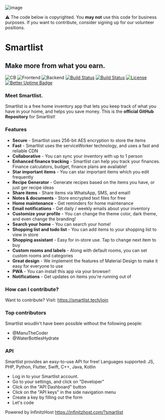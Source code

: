 ![image](https://user-images.githubusercontent.com/77016441/167351533-71eca8e2-e532-466a-b933-18c96757fb43.png)

⚠️ The code below is copyrighted. You **may not** use this code for business purposes. If you want to contribute, consider signing up for our volunteer positions.

<!-- ⚠️ This Smartlist dashboard is currently under beta. If you run into any bugs, create an issue! -->

# Smartlist

## Make more from what you earn.

![CB](https://img.shields.io/badge/Contributors-20-yellow?style=flat)
![Frontend](https://img.shields.io/static/v1?label=Frontend&message=HTML,%20CSS,%20JS&color=%3CCOLOR%3E&style=flat)
![Backend](https://img.shields.io/static/v1?label=Backend&message=PHP,%20SQL&color=red&style=flat)
[![Build Status](https://img.shields.io/github/forks/Smartlist-app/Smartlist.svg?style=flat)](https://github.com/ManuTheCoder/Smartlist-desktop)
[![Build Status](https://img.shields.io/github/stars/Smartlist-app/Smartlist.svg?style=flat)](https://github.com/ManuTheCoder/Smartlist-desktop)
[![License](https://img.shields.io/github/license/Smartlist-app/Smartlist.svg?style=flat)](https://github.com/ManuTheCoder/Smartlist-desktop)
[![Better Uptime Badge](https://betteruptime.com/status-badges/v1/monitor/77o4.svg)](https://betteruptime.com/?utm_source=status_badge)

### Meet Smartlist.

Smartlist is a free home inventory app that lets you keep track of what you have in your home, and helps you save money.
This is the **official GitHub Repository** for Smartlist!

### Features

- **Secure** - Smartlist uses 256-bit AES encryption to store the items
- **Fast** - Smartlist uses the serviceWorker technology, and uses a fast and reliable CDN
- **Collaborative** - You can sync your inventory with up to 1 person
- **Enhanced finance tracking** - Smartlist can help you track your finances. Finance calculators, budget, finance plans are available!
- **Star important items** - You can star important items which you edit frequently
- **Recipe Generator** - Generate recipes based on the items you have, or just ger recipe ideas
- **Share items** - Share items via WhatsApp, SMS, and email!
- **Notes & documents** - Store encrypted text files for free
- **Home maintenance** - Get reminders for home maintenance
- **Email notifications** - Get daily / weekly emails about your inventory
- **Customize your profile** - You can change the theme color, dark theme, and even change the branding!
- **Search your home** - You can search your home!
- **Shopping list and todo list** - You can add items to your shopping list to view in store
- **Shopping assistant** - Easy for in-store use. Tap to change next item to buy
- **Custom rooms and labels** - Along with default rooms, you can set custom rooms and categories
- **Great design** - We implement the features of Material Design to make it easy for everyone to use
- **PWA** - You can install this app via your browser!
- **Notifications** - Get updates on items you're running out of

### How can I contribute?

Want to contribute?
Visit: https://smartlist.tech/join

### Top contributors

Smartlist woudln't have been possible without the following people:

- @ManuTheCoder
- @WaterBottlesHydrate

### API

Smartlist provides an easy-to-use API for free!
Languages supported: JS, PHP, Python, Flutter, Swift, C++, Java, Kotlin

- Log in to your Smartlist account.
- Go to your settings, and click on "Developer"
- Click on the "API Dashboard" button
- Click on the "API keys" in the side navigation menu
- Create a key by filling out the form
- Let's code

Powered by InfinitzHost
https://infinitzhost.com/?smartlist
